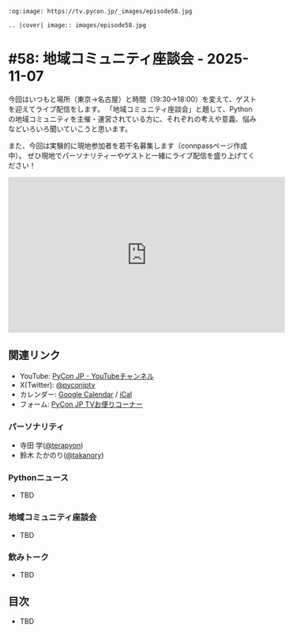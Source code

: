```{eval-rst}
:og:image: https://tv.pycon.jp/_images/episode58.jpg

.. |cover| image:: images/episode58.jpg
```

# #58: 地域コミュニティ座談会 - 2025-11-07

今回はいつもと場所（東京→名古屋）と時間（19:30→18:00）を変えて、ゲストを迎えてライブ配信をします。
「地域コミュニティ座談会」と題して、Pythonの地域コミュニティを主催・運営されている方に、それぞれの考えや意義、悩みなどいろいろ聞いていこうと思います。

また、今回は実験的に現地参加者を若干名募集します（connpassページ作成中）。
ぜひ現地でパーソナリティーやゲストと一緒にライブ配信を盛り上げてください！

<iframe width="560" height="315" src="https://www.youtube.com/embed/t-5nKuouoMo?si=iZgMvd1pbacM0RhW" title="YouTube video player" frameborder="0" allow="accelerometer; autoplay; clipboard-write; encrypted-media; gyroscope; picture-in-picture; web-share" referrerpolicy="strict-origin-when-cross-origin" allowfullscreen></iframe>

## 関連リンク

* YouTube: [PyCon JP - YouTubeチャンネル](https://www.youtube.com/user/PyConJP)
* X(Twitter): [@pyconjptv](https://twitter.com/pyconjptv)
* カレンダー: [Google Calendar](https://calendar.google.com/calendar/embed?src=tv%40pycon.jp&ctz=Asia%2FTokyo&mode=AGENDA) / [iCal](https://calendar.google.com/calendar/ical/tv%40pycon.jp/public/basic.ics)
* フォーム: [PyCon JP TVお便りコーナー](https://docs.google.com/forms/d/e/1FAIpQLSfvL4cKteAaG_czTXjofR83owyjXekG9GNDGC6-jRZCb_2HRw/viewform)

### パーソナリティ

* 寺田 学([@terapyon](https://twitter.com))
* 鈴木 たかのり([@takanory](https://twitter.com/takanory))

### Pythonニュース

* TBD

### 地域コミュニティ座談会

* TBD

### 飲みトーク

* TBD

## 目次

* TBD
